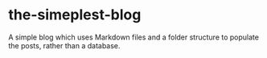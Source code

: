 # the-simeplest-blog
A simple blog which uses Markdown files and a folder structure to populate the posts, rather than a database.
